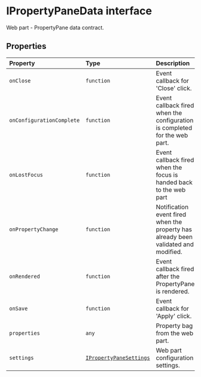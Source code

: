 # IPropertyPaneData interface





Web part - PropertyPane data contract.




## Properties

| Property	   | Type	| Description|
|:-------------|:-------|:-----------|
|`onClose`      | `function` | Event callback for 'Close' click. |
|`onConfigurationComplete`      | `function` | Event callback fired when the configuration is completed for the web part. |
|`onLostFocus`      | `function` | Event callback fired when the focus is handed back to the web part |
|`onPropertyChange`      | `function` | Notification event fired when the property has already been validated and modified. |
|`onRendered`      | `function` | Event callback fired after the PropertyPane is rendered. |
|`onSave`      | `function` | Event callback for 'Apply' click. |
|`properties`      | `any` | Property bag from the web part. |
|`settings`      | [`IPropertyPaneSettings`](../sp-client-preview/ipropertypanesettings.md) | Web part configuration settings. |





